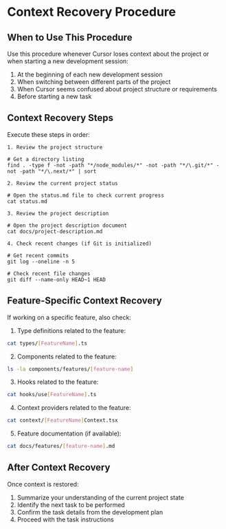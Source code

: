 # Context Recovery Procedure

## When to Use This Procedure

Use this procedure whenever Cursor loses context about the project or when starting a new development session:

1. At the beginning of each new development session
2. When switching between different parts of the project
3. When Cursor seems confused about project structure or requirements
4. Before starting a new task

## Context Recovery Steps

Execute these steps in order:

```
1. Review the project structure

# Get a directory listing
find . -type f -not -path "*/node_modules/*" -not -path "*/\.git/*" -not -path "*/\.next/*" | sort

2. Review the current project status

# Open the status.md file to check current progress
cat status.md

3. Review the project description

# Open the project description document
cat docs/project-description.md

4. Check recent changes (if Git is initialized)

# Get recent commits
git log --oneline -n 5

# Check recent file changes
git diff --name-only HEAD~1 HEAD
```

## Feature-Specific Context Recovery

If working on a specific feature, also check:

1. Type definitions related to the feature:
```bash
cat types/[FeatureName].ts
```

2. Components related to the feature:
```bash
ls -la components/features/[feature-name]
```

3. Hooks related to the feature:
```bash
cat hooks/use[FeatureName].ts
```

4. Context providers related to the feature:
```bash
cat context/[FeatureName]Context.tsx
```

5. Feature documentation (if available):
```bash
cat docs/features/[feature-name].md
```

## After Context Recovery

Once context is restored:

1. Summarize your understanding of the current project state
2. Identify the next task to be performed
3. Confirm the task details from the development plan
4. Proceed with the task instructions
